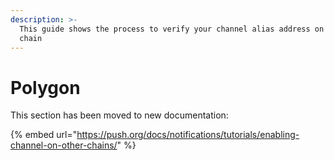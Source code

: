 ```yaml
---
description: >-
  This guide shows the process to verify your channel alias address on Polygon
  chain
---
```


# Polygon

This section has been moved to new documentation:

{% embed url="https://push.org/docs/notifications/tutorials/enabling-channel-on-other-chains/" %}
